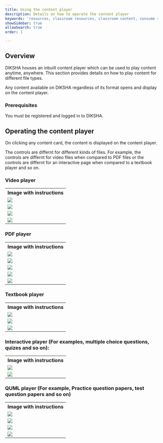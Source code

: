 ```yaml
---
title: Using the content player
description: Details on how to operate the content player
keywords: 'resources, classroom resources, classroom content, consume resources, library'
showSidebar: true
allowSearch: true
order: 1

---
```


## Overview

DIKSHA houses an inbuilt content player which can be used to play content anytime, anywhere. This section provides details on how to play content for different file types.

Any content available on DIKSHA regardless of its format opens and display on the content player.

### Prerequisites

You must be registered and logged in to DIKSHA.

## Operating the content player

On clicking any content card, the content is displayed on the content player.

The controls are differnt for different kinds of files. For example, the controls are differnt for video files when compared to PDF files or the controls are differnt for an interactive page when compared to a textbook player and so on.

### Video player

<table>
<tr>
  <th>Image with instructions</th>
</tr>
<tr>
  <td><img src="../images/content-player/videoplayer.png"></td>
</tr>
<tr>
  <td><img src="../images/content-player/videoplayer1.png"></td>
</tr>
<tr>
    <td><img src="../images/content-player/videoplayer2.png"></td>
</tr>
<tr>
    <td><img src="../images/content-player/videoplayer3.png"></td>
</tr>
</table>

### PDF player

<table>
<tr>
  <th>Image with instructions</th>
</tr>
<tr>
  <td><img src="../images/content-player/pdfplayer.png"></td>
</tr>
<tr>
  <td><img src="../images/content-player/pdfplayer1.png"></td>
</tr>
<tr>
    <td><img src="../images/content-player/pdfplayer2.png"></td>
</tr>
<tr>
    <td><img src="../images/content-player/pdfplayer3.png"></td>
</tr>
<tr>
    <td><img src="../images/content-player/pdfplayer4.png"></td>
</tr>
</table>

### Textbook player

<table>
<tr>
  <th>Image with instructions</th>
</tr>
<tr>
  <td><img src="../images/content-player/epub.png"></td>
</tr>
<tr>
  <td><img src="../images/content-player/epub1.png"></td>
</tr>
<tr>
  <td><img src="../images/content-player/epub2.png"></td>
</tr>
</table>

### Interactive player (For examples, multiple choice questions, quizes and so on):

<table>
<tr>
  <th>Image with instructions</th>
</tr>
<tr>
  <td><img src="../images/content-player/h5p.png"></td>
</tr>
<tr>
  <td><img src="../images/content-player/h5p1.png"></td>
</tr>
</table>

### QUML player (For example, Practice question papers, test question papers and so on)

<table>
<tr>
  <th>Image with instructions</th>
</tr>
<tr>
  <td><img src="../images/content-player/quml1.png"></td>
</tr>
<tr>
  <td><img src="../images/content-player/quml2.png"></td>
</tr>
<tr>
  <td><img src="../images/content-player/quml3.png"></td>
</tr>
<tr>
  <td><img src="../images/content-player/quml4.png"></td>
</tr>
</table>
